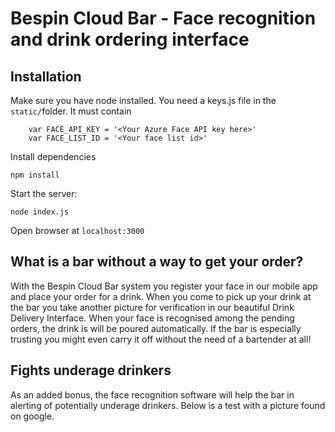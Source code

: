# Bespin Cloud Bar - Face recognition and drink ordering interface

## Installation
Make sure you have node installed. You need a keys.js file in the `static/`folder. It must contain 

```
    var FACE_API_KEY = '<Your Azure Face API key here>'
    var FACE_LIST_ID = '<Your face list id>'
```

Install dependencies

`npm install`

Start the server:

`node index.js`

Open browser at `localhost:3000`

## What is a bar without a way to get your order?

With the Bespin Cloud Bar system you register your face in our mobile app and place your order for a drink. When you come to pick up your drink at the bar you take another picture for verification in our beautiful Drink Delivery Interface. When your face is recognised among the pending orders, the drink is will be poured automatically. If the bar is especially trusting you might even carry it off without the need of a bartender at all!

## Fights underage drinkers

As an added bonus, the face recognition software will help the bar in alerting of potentially underage drinkers. Below is a test with a picture found on google.
